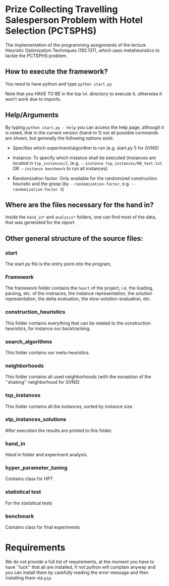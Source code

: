 # Prize Collecting Travelling Salesperson Problem with Hotel Selection (PCTSPHS)

The implementation of the programming assignments of the lecture Heuristic Optimization Techniques (192.137), which uses metaheuristics to tackle the PCTSPHS problem.

## How to execute the framework?

You need to have python and type `python start.py`

Note that you HAVE TO BE in the top lvl. directory to execute it, otherwise it won't work due to imports.

## Help/Arguments

By typing `python start.py --help` you can access the help page, although it is noted, that in the current version (hand-in 1) not all possible commands are shown, but generally the following options exist:

- Specifies which experiment/algorithm to run (e.g. start.py 5 for GVNS)

- Instance: To specify which instance shall be executed (instances are located in `tsp_instances/`), (e.g. `--instance tsp_instances/00_test.txt`  OR `--instance benchmark` to run all instances)

- Randomization factor: Only available for the randomized construction heuristic and the grasp (by `--randomization-factor`, e.g. `--randomization-factor 5`)

## Where are the files necessary for the hand in?

Inside the `hand_in*` and `analysis*` folders, one can find most of the data, that was generated for the report. 

## Other general structure of the source files:

### start

The start.py file is the entry point into the program,

### Framework

The framework folder contains the `heart` of the project, i.e. the loading, parsing, etc. of the instnaces, the instance representation, the solution representation, the delta evaluation, the slow-solution-evaluation, etc.

### construction_heuristics

This folder contains everything that can be related to the construction heuristics, for instance our backtracking.

### search_algorithms

This folder contains our meta-heuristics.

### neighborhoods

This folder contains all used neighborhoods (with the exception of the ''shaking'' neighborhood for GVNS)

### tsp_instances

This folder contains all the instances, sorted by instance size.

### stp_instances_solutions

After execution the results are printed to this folder.

### hand_in

Hand in folder and experiment analysis.

### hyper_parameter_tuning

Contains class for HPT

### statistical test

For the statistical tests

### benchmark

Contains class for final experiments

### 

# Requirements

We do not provide a full list of requirements, at the moment you have to have ''luck'' that all are installed, if not python will complain anyway and you can install them by carefully reading the error message and then installing them via `pip`.

